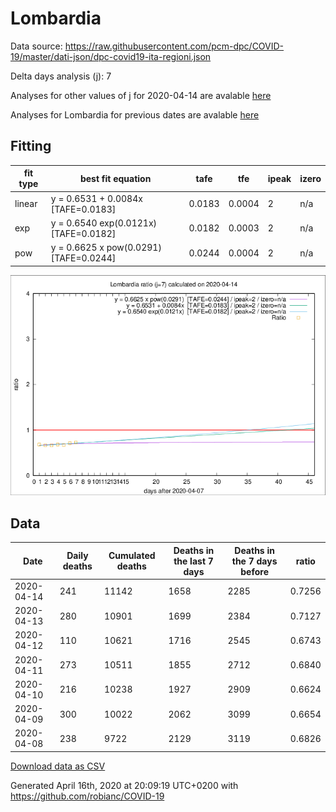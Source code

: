 # Lombardia

Data source: https://raw.githubusercontent.com/pcm-dpc/COVID-19/master/dati-json/dpc-covid19-ita-regioni.json

Delta days analysis (j): 7

Analyses for other values of j for 2020-04-14 are avalable [here](../2020-04-14/README.md)

Analyses for Lombardia for previous dates are avalable [here](../README.md)

## Fitting 
|fit type|best fit equation|tafe|tfe|ipeak|izero|
|-------|-----|--------|------|---|---|
|linear|y = 0.6531 + 0.0084x  [TAFE=0.0183]|0.0183|0.0004|2|n/a|
|exp|y = 0.6540 exp(0.0121x)  [TAFE=0.0182]|0.0182|0.0003|2|n/a|
|pow|y = 0.6625 x pow(0.0291)  [TAFE=0.0244]|0.0244|0.0004|2|n/a|

![Plot](COVID-19_lombardia_j7_2020-04-14.png)

## Data
|Date|Daily deaths|Cumulated deaths|Deaths in the last 7 days|Deaths in the 7 days before|ratio|
|----|----------|-----------|-------|--------------------|-----|
|2020-04-14|241|11142|1658|2285|0.7256|
|2020-04-13|280|10901|1699|2384|0.7127|
|2020-04-12|110|10621|1716|2545|0.6743|
|2020-04-11|273|10511|1855|2712|0.6840|
|2020-04-10|216|10238|1927|2909|0.6624|
|2020-04-09|300|10022|2062|3099|0.6654|
|2020-04-08|238|9722|2129|3119|0.6826|

[Download data as CSV](COVID-19_lombardia_j7_2020-04-14.csv)

Generated April 16th, 2020 at 20:09:19 UTC+0200 with https://github.com/robianc/COVID-19
